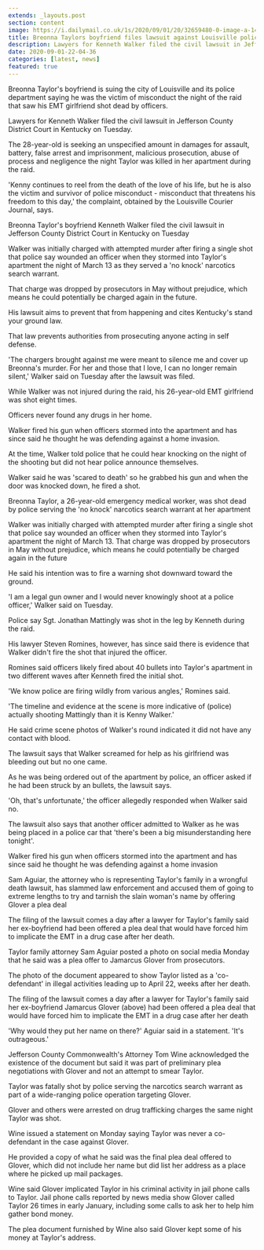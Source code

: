 ```yaml
---
extends: _layouts.post
section: content
image: https://i.dailymail.co.uk/1s/2020/09/01/20/32659480-0-image-a-147_1598989761907.jpg 
title: Breonna Taylors boyfriend files lawsuit against Louisville police 
description: Lawyers for Kenneth Walker filed the civil lawsuit in Jefferson County District Court in Kentucky on Tuesday. 
date: 2020-09-01-22-04-36 
categories: [latest, news] 
featured: true 
--- 
```

Breonna Taylor's boyfriend is suing the city of Louisville and its police department saying he was the victim of misconduct the night of the raid that saw his EMT girlfriend shot dead by officers.   

Lawyers for Kenneth Walker filed the civil lawsuit in Jefferson County District Court in Kentucky on Tuesday.

The 28-year-old is seeking an unspecified amount in damages for assault, battery, false arrest and imprisonment, malicious prosecution, abuse of process and negligence the night Taylor was killed in her apartment during the raid.  

'Kenny continues to reel from the death of the love of his life, but he is also the victim and survivor of police misconduct - misconduct that threatens his freedom to this day,' the complaint, obtained by the Louisville Courier Journal, says. 

Breonna Taylor's boyfriend Kenneth Walker filed the civil lawsuit in Jefferson County District Court in Kentucky on Tuesday

Walker was initially charged with attempted murder after firing a single shot that police say wounded an officer when they stormed into Taylor's apartment the night of March 13 as they served a 'no knock' narcotics search warrant.

That charge was dropped by prosecutors in May without prejudice, which means he could potentially be charged again in the future. 

His lawsuit aims to prevent that from happening and cites Kentucky's stand your ground law. 

That law prevents authorities from prosecuting anyone acting in self defense. 

'The chargers brought against me were meant to silence me and cover up Breonna's murder. For her and those that I love, I can no longer remain silent,' Walker said on Tuesday after the lawsuit was filed.

While Walker was not injured during the raid, his 26-year-old EMT girlfriend was shot eight times. 

Officers never found any drugs in her home.  

Walker fired his gun when officers stormed into the apartment and has since said he thought he was defending against a home invasion.  

At the time, Walker told police that he could hear knocking on the night of the shooting but did not hear police announce themselves.  

Walker said he was 'scared to death' so he grabbed his gun and when the door was knocked down, he fired a shot. 

Breonna Taylor, a 26-year-old emergency medical worker, was shot dead by police serving the 'no knock' narcotics search warrant at her apartment 

Walker was initially charged with attempted murder after firing a single shot that police say wounded an officer when they stormed into Taylor's apartment the night of March 13. That charge was dropped by prosecutors in May without prejudice, which means he could potentially be charged again in the future

He said his intention was to fire a warning shot downward toward the ground.

'I am a legal gun owner and I would never knowingly shoot at a police officer,' Walker said on Tuesday. 

Police say Sgt. Jonathan Mattingly was shot in the leg by Kenneth during the raid.

His lawyer Steven Romines, however, has since said there is evidence that Walker didn't fire the shot that injured the officer. 

Romines said officers likely fired about 40 bullets into Taylor's apartment in two different waves after Kenneth fired the initial shot. 

'We know police are firing wildly from various angles,' Romines said. 

'The timeline and evidence at the scene is more indicative of (police) actually shooting Mattingly than it is Kenny Walker.' 

He said crime scene photos of Walker's round indicated it did not have any contact with blood.  

The lawsuit says that Walker screamed for help as his girlfriend was bleeding out but no one came. 

As he was being ordered out of the apartment by police, an officer asked if he had been struck by an bullets, the lawsuit says. 

'Oh, that's unfortunate,' the officer allegedly responded when Walker said no. 

The lawsuit also says that another officer admitted to Walker as he was being placed in a police car that 'there's been a big misunderstanding here tonight'.  

Walker fired his gun when officers stormed into the apartment and has since said he thought he was defending against a home invasion

Sam Aguiar, the attorney who is representing Taylor's family in a wrongful death lawsuit, has slammed law enforcement and accused them of going to extreme lengths to try and tarnish the slain woman's name by offering Glover a plea deal

The filing of the lawsuit comes a day after a lawyer for Taylor's family said her ex-boyfriend had been offered a plea deal that would have forced him to implicate the EMT in a drug case after her death. 

Taylor family attorney Sam Aguiar posted a photo on social media Monday that he said was a plea offer to Jamarcus Glover from prosecutors. 

The photo of the document appeared to show Taylor listed as a 'co-defendant' in illegal activities leading up to April 22, weeks after her death. 

The filing of the lawsuit comes a day after a lawyer for Taylor's family said her ex-boyfriend Jamarcus Glover (above) had been offered a plea deal that would have forced him to implicate the EMT in a drug case after her death 

'Why would they put her name on there?' Aguiar said in a statement. 'It's outrageous.' 

Jefferson County Commonwealth's Attorney Tom Wine acknowledged the existence of the document but said it was part of preliminary plea negotiations with Glover and not an attempt to smear Taylor. 

Taylor was fatally shot by police serving the narcotics search warrant as part of a wide-ranging police operation targeting Glover. 

Glover and others were arrested on drug trafficking charges the same night Taylor was shot. 

Wine issued a statement on Monday saying Taylor was never a co-defendant in the case against Glover. 

He provided a copy of what he said was the final plea deal offered to Glover, which did not include her name but did list her address as a place where he picked up mail packages.  

Wine said Glover implicated Taylor in his criminal activity in jail phone calls to Taylor. Jail phone calls reported by news media show Glover called Taylor 26 times in early January, including some calls to ask her to help him gather bond money.

The plea document furnished by Wine also said Glover kept some of his money at Taylor's address.

